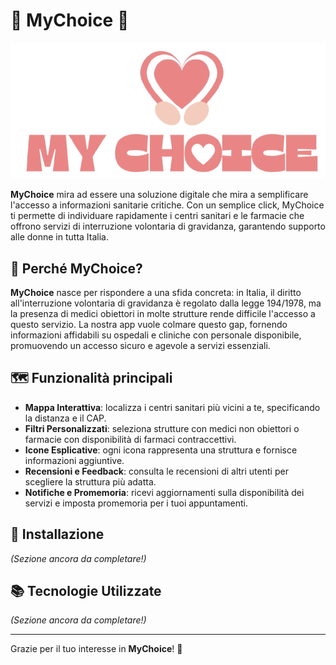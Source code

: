 # 🩷 MyChoice 🩷
![Logo di MyChoice](develop/assets/images/logo_grande.png)

**MyChoice** mira ad essere una soluzione digitale che mira a semplificare l'accesso a informazioni sanitarie critiche. Con un semplice click, MyChoice ti permette di individuare rapidamente i centri sanitari e le farmacie che offrono servizi di interruzione volontaria di gravidanza, garantendo supporto alle donne in tutta Italia.

## 🌟 Perché MyChoice?
**MyChoice** nasce per rispondere a una sfida concreta: in Italia, il diritto all'interruzione volontaria di gravidanza è regolato dalla legge 194/1978, ma la presenza di medici obiettori in molte strutture rende difficile l'accesso a questo servizio. La nostra app vuole colmare questo gap, fornendo informazioni affidabili su ospedali e cliniche con personale disponibile, promuovendo un accesso sicuro e agevole a servizi essenziali.

## 🗺️ Funzionalità principali
- **Mappa Interattiva**: localizza i centri sanitari più vicini a te, specificando la distanza e il CAP.
- **Filtri Personalizzati**: seleziona strutture con medici non obiettori o farmacie con disponibilità di farmaci contraccettivi.
- **Icone Esplicative**: ogni icona rappresenta una struttura e fornisce informazioni aggiuntive.
- **Recensioni e Feedback**: consulta le recensioni di altri utenti per scegliere la struttura più adatta.
- **Notifiche e Promemoria**: ricevi aggiornamenti sulla disponibilità dei servizi e imposta promemoria per i tuoi appuntamenti.

## 🚀 Installazione

*(Sezione ancora da completare!)*

## 📚 Tecnologie Utilizzate
*(Sezione ancora da completare!)*

---

Grazie per il tuo interesse in **MyChoice**! 🩷
